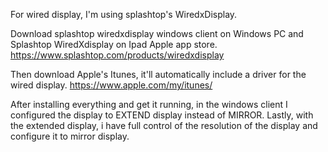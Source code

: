 For wired display, I'm using splashtop's WiredxDisplay.

Download splashtop wiredxdisplay windows client on Windows PC and Splashtop WiredXdisplay on Ipad Apple app store.
https://www.splashtop.com/products/wiredxdisplay

Then download Apple's Itunes, it'll automatically include a driver for the wired display.
https://www.apple.com/my/itunes/

After installing everything and get it running, in the windows client I configured the display to EXTEND display instead of MIRROR.
Lastly, with the extended display, i have full control of the resolution of the display and configure it to mirror display.
